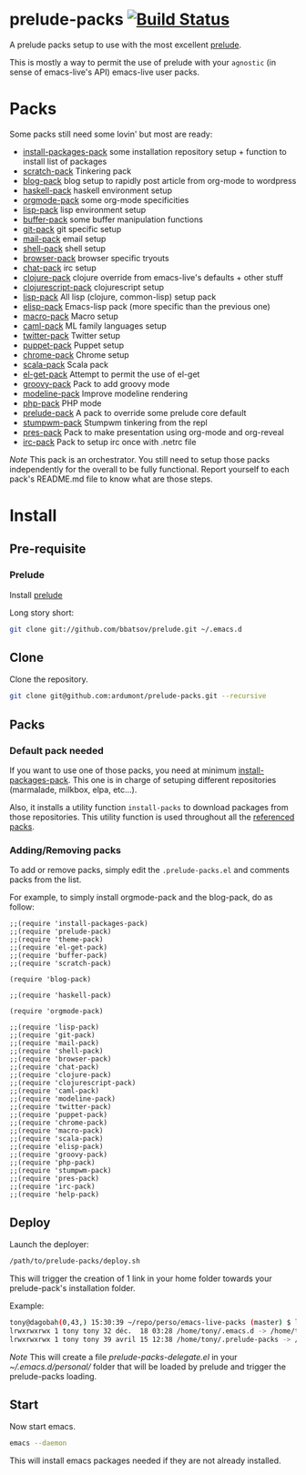 prelude-packs [![Build Status](https://travis-ci.org/ardumont/prelude-packs.png?branch=master)](https://travis-ci.org/ardumont/prelude-packs)
=============

A prelude packs setup to use with the most excellent [prelude](https://github.com/bbatsov/prelude).

This is mostly a way to permit the use of prelude with your `agnostic` (in sense of emacs-live's API) emacs-live user packs.

# Packs

Some packs still need some lovin' but most are ready:

- [install-packages-pack](https://github.com/ardumont/install-packages-pack)  some installation repository setup + function to install list of packages
- [scratch-pack](https://github.com/ardumont/scratch-pack)                    Tinkering pack
- [blog-pack](https://github.com/ardumont/blog-pack)                          blog setup to rapidly post article from org-mode to wordpress
- [haskell-pack](https://github.com/ardumont/haskell-pack)                    haskell environment setup
- [orgmode-pack](https://github.com/ardumont/orgmode-pack)                    some org-mode specificities
- [lisp-pack](https://github.com/ardumont/lisp-pack)                          lisp environment setup
- [buffer-pack](https://github.com/ardumont/buffer-pack)                      some buffer manipulation functions
- [git-pack](https://github.com/ardumont/git-pack)                            git specific setup
- [mail-pack](https://github.com/ardumont/mail-pack)                          email setup
- [shell-pack](https://github.com/ardumont/shell-pack)                        shell setup
- [browser-pack](https://github.com/ardumont/browser-pack)                    browser specific tryouts
- [chat-pack](https://github.com/ardumont/chat-pack)                          irc setup
- [clojure-pack](https://github.com/ardumont/clojure-pack)                    clojure override from emacs-live's defaults + other stuff
- [clojurescript-pack](https://github.com/ardumont/clojurescript-pack)        clojurescript setup
- [lisp-pack](https://github.com/ardumont/lisp-pack)                          All lisp (clojure, common-lisp) setup pack
- [elisp-pack](https://github.com/ardumont/elisp-pack)                        Emacs-lisp pack (more specific than the previous one)
- [macro-pack](https://github.com/ardumont/macro-pack)                        Macro setup
- [caml-pack](https://github.com/ardumont/caml-pack)                          ML family languages setup
- [twitter-pack](https://github.com/ardumont/twitter-pack)                    Twitter setup
- [puppet-pack](https://github.com/ardumont/puppet-pack)                      Puppet setup
- [chrome-pack](https://github.com/ardumont/chrome-pack)                      Chrome setup
- [scala-pack](https://github.com/ardumont/scala-pack)                        Scala pack
- [el-get-pack](https://github.com/ardumont/el-get-pack)                      Attempt to permit the use of el-get
- [groovy-pack](https://github.com/ardumont/groovy-pack)                      Pack to add groovy mode
- [modeline-pack](https://github.com/ardumont/modeline-pack)                  Improve modeline rendering
- [php-pack](https://github.com/ardumont/php-pack)                            PHP mode
- [prelude-pack](https://github.com/ardumont/prelude-pack)                    A pack to override some prelude core default
- [stumpwm-pack](https://github.com/ardumont/stumpwm-pack)                    Stumpwm tinkering from the repl
- [pres-pack](https://github.com/ardumont/pres-pack)                          Pack to make presentation using org-mode and org-reveal
- [irc-pack](https://github.com/ardumont/irc-pack)                            Pack to setup irc once with .netrc file

*Note*
This pack is an orchestrator.
You still need to setup those packs independently for the overall to be fully functional.
Report yourself to each pack's README.md file to know what are those steps.

# Install

## Pre-requisite

### Prelude

Install [prelude](https://github.com/bbatsov/prelude)

Long story short:

```sh
git clone git://github.com/bbatsov/prelude.git ~/.emacs.d
```

## Clone

Clone the repository.

```sh
git clone git@github.com:ardumont/prelude-packs.git --recursive
```

## Packs

### Default pack needed

If you want to use one of those packs, you need at minimum [install-packages-pack](https://github.com/ardumont/install-packages-pack).
This one is in charge of setuping different repositories (marmalade, milkbox, elpa, etc...).

Also, it installs a utility function `install-packs` to download packages from those repositories.
This utility function is used throughout all the [referenced packs](#pack-list).

### Adding/Removing packs

To add or remove packs, simply edit the `.prelude-packs.el` and comments packs from the list.

For example, to simply install orgmode-pack and the blog-pack, do as follow:
```elisp
;;(require 'install-packages-pack)
;;(require 'prelude-pack)
;;(require 'theme-pack)
;;(require 'el-get-pack)
;;(require 'buffer-pack)
;;(require 'scratch-pack)

(require 'blog-pack)

;;(require 'haskell-pack)

(require 'orgmode-pack)

;;(require 'lisp-pack)
;;(require 'git-pack)
;;(require 'mail-pack)
;;(require 'shell-pack)
;;(require 'browser-pack)
;;(require 'chat-pack)
;;(require 'clojure-pack)
;;(require 'clojurescript-pack)
;;(require 'caml-pack)
;;(require 'modeline-pack)
;;(require 'twitter-pack)
;;(require 'puppet-pack)
;;(require 'chrome-pack)
;;(require 'macro-pack)
;;(require 'scala-pack)
;;(require 'elisp-pack)
;;(require 'groovy-pack)
;;(require 'php-pack)
;;(require 'stumpwm-pack)
;;(require 'pres-pack)
;;(require 'irc-pack)
;;(require 'help-pack)

```

## Deploy

Launch the deployer:

```sh
/path/to/prelude-packs/deploy.sh
```

This will trigger the creation of 1 link in your home folder towards your prelude-pack's installation folder.

Example:

```sh
tony@dagobah(0,43,) 15:30:39 ~/repo/perso/emacs-live-packs (master) $ ll ~/.emacs*
lrwxrwxrwx 1 tony tony 32 déc.  18 03:28 /home/tony/.emacs.d -> /home/tony/repo/perso/prelude
lrwxrwxrwx 1 tony tony 39 avril 15 12:38 /home/tony/.prelude-packs -> /home/tony/repo/perso/prelude-packs/
```

*Note*
This will create a file *prelude-packs-delegate.el* in your *~/.emacs.d/personal/* folder that will be loaded by prelude and trigger the prelude-packs loading.

## Start

Now start emacs.

```sh
emacs --daemon
```

This will install emacs packages needed if they are not already installed.
